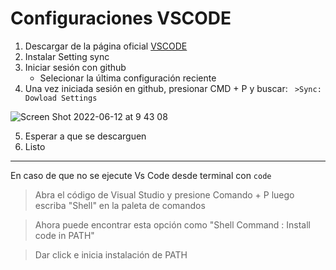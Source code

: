 # Configuraciones VSCODE

1. Descargar de la página oficial [VSCODE](https://code.visualstudio.com/download)
2. Instalar Setting sync
3. Iniciar sesión con github
    - Selecionar la última configuración reciente
4. Una vez iniciada sesión en github, presionar CMD + P y buscar: ``` >Sync: Dowload Settings```

![Screen Shot 2022-06-12 at 9 43 08](https://user-images.githubusercontent.com/65741972/173238631-be878740-4d0f-4c40-813c-e8973bcd57e1.png)



5. Esperar a que se descarguen
6. Listo

***

En caso de que no se ejecute Vs Code desde terminal con ```code```

   > Abra el código de Visual Studio y presione Comando + P 
   > luego escriba "Shell" en la paleta de comandos
   
   > Ahora puede encontrar esta opción como "Shell Command : Install code in PATH"
   
   > Dar click e inicia instalación de PATH
   
